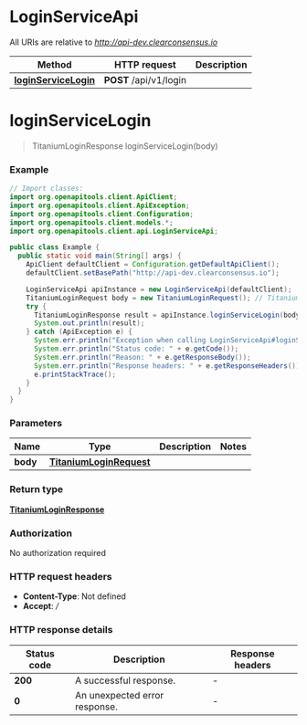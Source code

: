 # LoginServiceApi

All URIs are relative to *http://api-dev.clearconsensus.io*

| Method | HTTP request | Description |
|------------- | ------------- | -------------|
| [**loginServiceLogin**](LoginServiceApi.md#loginServiceLogin) | **POST** /api/v1/login |  |


<a name="loginServiceLogin"></a>
# **loginServiceLogin**
> TitaniumLoginResponse loginServiceLogin(body)



### Example
```java
// Import classes:
import org.openapitools.client.ApiClient;
import org.openapitools.client.ApiException;
import org.openapitools.client.Configuration;
import org.openapitools.client.models.*;
import org.openapitools.client.api.LoginServiceApi;

public class Example {
  public static void main(String[] args) {
    ApiClient defaultClient = Configuration.getDefaultApiClient();
    defaultClient.setBasePath("http://api-dev.clearconsensus.io");

    LoginServiceApi apiInstance = new LoginServiceApi(defaultClient);
    TitaniumLoginRequest body = new TitaniumLoginRequest(); // TitaniumLoginRequest | 
    try {
      TitaniumLoginResponse result = apiInstance.loginServiceLogin(body);
      System.out.println(result);
    } catch (ApiException e) {
      System.err.println("Exception when calling LoginServiceApi#loginServiceLogin");
      System.err.println("Status code: " + e.getCode());
      System.err.println("Reason: " + e.getResponseBody());
      System.err.println("Response headers: " + e.getResponseHeaders());
      e.printStackTrace();
    }
  }
}
```

### Parameters

| Name | Type | Description  | Notes |
|------------- | ------------- | ------------- | -------------|
| **body** | [**TitaniumLoginRequest**](TitaniumLoginRequest.md)|  | |

### Return type

[**TitaniumLoginResponse**](TitaniumLoginResponse.md)

### Authorization

No authorization required

### HTTP request headers

 - **Content-Type**: Not defined
 - **Accept**: */*

### HTTP response details
| Status code | Description | Response headers |
|-------------|-------------|------------------|
| **200** | A successful response. |  -  |
| **0** | An unexpected error response. |  -  |

